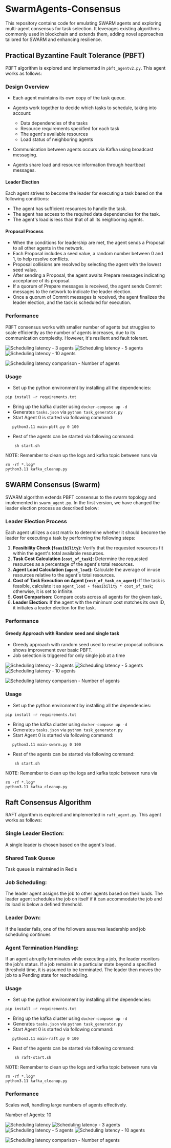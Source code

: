 # SwarmAgents-Consensus

This repository contains code for emulating SWARM agents and exploring multi-agent consensus for task selection. It leverages existing algorithms commonly used in blockchain and extends them, adding novel approaches tailored for SWARM and enhancing resilience.

## Practical Byzantine Fault Tolerance (PBFT)
PBFT algorithm is explored and implemented in `pbft_agentv2.py`. This agent works as follows:

### Design Overview

- Each agent maintains its own copy of the task queue.
- Agents work together to decide which tasks to schedule, taking into account:
  - Data dependencies of the tasks
  - Resource requirements specified for each task
  - The agent's available resources
  - Load status of neighboring agents

- Communication between agents occurs via Kafka using broadcast messaging.
- Agents share load and resource information through heartbeat messages.

#### Leader Election
Each agent strives to become the leader for executing a task based on the following conditions:

- The agent has sufficient resources to handle the task.
- The agent has access to the required data dependencies for the task.
- The agent's load is less than that of all its neighboring agents.

#### Proposal Process
- When the conditions for leadership are met, the agent sends a Proposal to all other agents in the network.
- Each Proposal includes a seed value, a random number between 0 and 1, to help resolve conflicts.
- Proposal collisions are resolved by selecting the agent with the lowest seed value.
- After sending a Proposal, the agent awaits Prepare messages indicating acceptance of its proposal.
- If a quorum of Prepare messages is received, the agent sends Commit messages to the network to indicate the leader election.
- Once a quorum of Commit messages is received, the agent finalizes the leader election, and the task is scheduled for execution.


### Performance
PBFT consensus works with smaller number of agents but struggles to scale efficiently as the number of agents increases, due to its communication complexity.
However, it's resilient and fault tolerant.

![Scheduling latency - 3 agents](./runs/pbft/3/scheduling-latency.png)
![Scheduling latency - 5 agents](./runs/pbft/5/scheduling-latency.png)
![Scheduling latency - 10 agents](./runs/pbft/10/scheduling-latency.png)

![Scheduling latency comparison - Number of agents](./runs/pbft/overall-scheduling-latency.png)
### Usage
- Set up the python environment by installing all the dependencies:
```
pip install -r requirements.txt
```
- Bring up the kafka cluster using `docker-compose up -d`
- Generates `tasks.json` via `python task_generator.py`
- Start Agent 0 is started via following command:
```
   python3.11 main-pbft.py 0 100
```
- Rest of the agents can be started via following command:
```
    sh start.sh
```
NOTE: Remember to clean up the logs and kafka topic between runs via
```
rm -rf *.log*
python3.11 kafka_cleanup.py
```

## SWARM Consensus (Swarm)
SWARM algorithm extends PBFT consensus to the swarm topology and implemented in `swarm_agent.py`. In the first version, we have changed the leader election process as described below:

### Leader Election Process

Each agent utilizes a cost matrix to determine whether it should become the leader for executing a task by performing the following steps:

1. **Feasibility Check (`feasibility`):** Verify that the requested resources fit within the agent's total available resources.
2. **Task Cost Calculation (`cost_of_task`):** Determine the requested resources as a percentage of the agent's total resources.
3. **Agent Load Calculation (`agent_load`):** Calculate the average of in-use resources relative to the agent's total resources.
4. **Cost of Task Execution on Agent (`cost_of_task_on_agent`):** If the task is feasible, calculate it as `agent_load + feasibility * cost_of_task`; otherwise, it is set to infinite.
5. **Cost Comparison:** Compare costs across all agents for the given task.
6. **Leader Election:** If the agent with the minimum cost matches its own ID, it initiates a leader election for the task.


### Performance
#### Greedy Approach with Random seed and single task
- Greedy approach with random seed used to resolve proposal collisions shows improvement over basic PBFT.
- Job selection is triggered for only single job at a time

![Scheduling latency - 3 agents](./runs/swarm/3/scheduling-latency.png)
![Scheduling latency - 5 agents](./runs/swarm/5/scheduling-latency.png)
![Scheduling latency - 10 agents](./runs/swarm/10/scheduling-latency.png)

![Scheduling latency comparison - Number of agents](./runs/swarm/overall-scheduling-latency.png)
### Usage
- Set up the python environment by installing all the dependencies:
```
pip install -r requirements.txt
```
- Bring up the kafka cluster using `docker-compose up -d`
- Generates `tasks.json` via `python task_generator.py`
- Start Agent 0 is started via following command:
```
   python3.11 main-swarm.py 0 100
```
- Rest of the agents can be started via following command:
```
    sh start.sh
```
NOTE: Remember to clean up the logs and kafka topic between runs via
```
rm -rf *.log*
python3.11 kafka_cleanup.py
```

## Raft Consensus Algorithm
RAFT algorithm is explored and implemented in `raft_agent.py`. This agent works as follows:
### Single Leader Election:
A single leader is chosen based on the agent's load.
### Shared Task Queue
Task queue is maintained in Redis
### Job Scheduling:
The leader agent assigns the job to other agents based on their loads.
The leader agent schedules the job on itself if it can accommodate the job and its load is below a defined threshold.
### Leader Down:
If the leader fails, one of the followers assumes leadership and job scheduling continues
### Agent Termination Handling:
If an agent abruptly terminates while executing a job, the leader monitors the job's status.
If a job remains in a particular state beyond a specified threshold time, it is assumed to be terminated. The leader then moves the job to a Pending state for rescheduling.

### Usage
- Set up the python environment by installing all the dependencies:
```
pip install -r requirements.txt
```
- Bring up the kafka cluster using `docker-compose up -d`
- Generates `tasks.json` via `python task_generator.py`
- Start Agent 0 is started via following command:
```
   python3.11 main-raft.py 0 100
```
- Rest of the agents can be started via following command:
```
    sh raft-start.sh
```
NOTE: Remember to clean up the logs and kafka topic between runs via
```
rm -rf *.log*
python3.11 kafka_cleanup.py
```

### Performance
Scales well, handling large numbers of agents effectively.

Number of Agents: 10

![Scheduling latency](./runs/raft/raft-by-time.png)
![Scheduling latency - 3 agents](./runs/raft/3/raft-by-time.png)
![Scheduling latency - 5 agents](./runs/raft/5/raft-by-time.png)
![Scheduling latency - 10 agents](./runs/raft/10/raft-by-time.png)

![Scheduling latency comparison - Number of agents](./runs/raft/overall-scheduling-latency.png)
